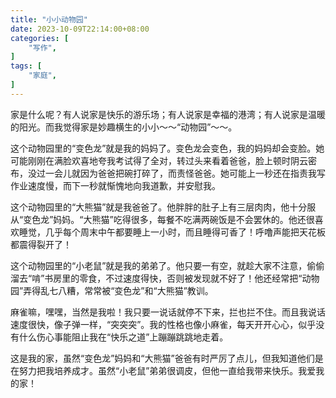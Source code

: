 ```yaml
---
title: "小小动物园"
date: 2023-10-09T22:14:00+08:00
categories: [
    "写作",
]
tags: [
    "家庭",
]
---
```


家是什么呢？有人说家是快乐的游乐场；有人说家是幸福的港湾；有人说家是温暖的阳光。而我觉得家是妙趣横生的小小～～“动物园”～～。

<!--more-->

这个动物园里的“变色龙”就是我的妈妈了。变色龙会变色，我的妈妈却会变脸。她可能刚刚在满脸欢喜地夸我考试得了全对，转过头来看着爸爸，脸上顿时阴云密布，没过一会儿就因为爸爸把碗打碎了，而责怪爸爸。她可能上一秒还在指责我写作业速度慢，而下一秒就惭愧地向我道歉，并安慰我。

这个动物园里的“大熊猫”就是我爸爸了。他胖胖的肚子上有三层肉肉，他十分服从“变色龙”妈妈。“大熊猫”吃得很多，每餐不吃满两碗饭是不会罢休的。他还很喜欢睡觉，几乎每个周末中午都要睡上一小时，而且睡得可香了！呼噜声能把天花板都震得裂开了！

这个动物园里的“小老鼠”就是我的弟弟了。他只要一有空，就趁大家不注意，偷偷溜去“啃”书房里的零食，不过速度得快，否则被发现就不好了！他还经常把“动物园”弄得乱七八糟，常常被“变色龙”和“大熊猫”教训。

麻雀嘛，嘿嘿，当然是我啦！我只要一说话就停不下来，拦也拦不住。而且我说话速度很快，像子弹一样，“突突突”。我的性格也像小麻雀，每天开开心心，似乎没有什么伤心事能阻止我在“快乐之道”上蹦蹦跳跳地走着。

这是我的家，虽然“变色龙”妈妈和“大熊猫”爸爸有时严厉了点儿，但我知道他们是在努力把我培养成才。虽然“小老鼠”弟弟很调皮，但他一直给我带来快乐。我爱我的家！
